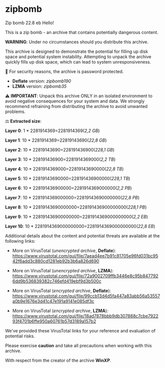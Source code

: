 # zipbomb
Zip bomb 22.8 eb
Hello!

This is a zip bomb - an archive that contains potentially dangerous content.

**WARNING**: Under no circumstances should you distribute this archive.

This archive is designed to demonstrate the potential for filling up disk space and potential system instability. Attempting to unpack the archive quickly fills up disk space, which can lead to system unresponsiveness.

🔐 For security reasons, the archive is password protected.
- **Deflate** version: *zipbomb190*
- **LZMA** version: *zipbomb35*

⚠️ **IMPORTANT**: Unpack this archive ONLY in an isolated environment to avoid negative consequences for your system and data. We strongly recommend refraining from distributing the archive to avoid unwanted problems.

⚖ **Extracted size**:

**Layer 0**: 1 * 2281914369=2281914369(*2,2 GB*)

**Layer 1**: 10 * 2281914369=22819143690(*22,8 GB*)

**Layer 2**: 10 * 22819143690=228191436900(*228,1 GB*)

**Layer 3**: 10 * 228191436900=2281914369000(*2,2 TB*)

**Layer 4**: 10 * 2281914369000=22819143690000(*22,8 TB*)

**Layer 5**: 10 * 22819143690000=228191436900000(*228,1 TB*)

**Layer 6**: 10 * 228191436900000=2281914369000000(*2,2 PB*)

**Layer 7**: 10 * 2281914369000000=22819143690000000(*22,8 PB*)

**Layer 8**: 10 * 22819143690000000=228191436900000000(*228,1 PB*)

**Layer 9**: 10 * 228191436900000000=2281914369000000000(*2,2 EB*)

**Layer 10**: 10 * 2281914369000000000=2281914369000000000(*22,8 EB*)

Additional details about the content and potential threats are available at the following links:

- More on VirusTotal (*unencrypted archive*, **Deflate**): 
  https://www.virustotal.com/gui/file/7aead4ee7b91c81705e96fd031bc9542f6add3c880cd1281eb92b3b6a826d690

- More on VirusTotal (*unencrypted archive*, **LZMA**):
  https://www.virustotal.com/gui/file/72a9002709ffb3446e8c95b8477926dd9b536839382c746efd419ebf9d3b500c

- More on VirusTotal (*encrypted archive*, **Deflate**): 
  https://www.virustotal.com/gui/file/99ccb13d4d5fa447a83abb56a53557a0b9e1676e3d41c47e191a9141e085df3c
  
- More on VirusTotal (*encrypted archive*, **LZMA**):
  https://www.virustotal.com/gui/file/18ad7878bbb9db307888c7cbe792293f4701b6ffe950a60761b57d3189a157b2

We've provided these VirusTotal links for your reference and evaluation of potential risks.

Please exercise **caution** and take all precautions when working with this archive.

With respect from the creator of the archive **WinXP**.
